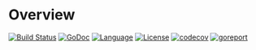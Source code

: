 # Overview

[![Build Status](https://travis-ci.org/tinyhubs/jd.svg?branch=master)](https://travis-ci.org/tinyhubs/jd)
[![GoDoc](https://godoc.org/github.com/tinyhubs/jd?status.svg)](https://godoc.org/github.com/tinyhubs/jd)
[![Language](https://img.shields.io/badge/language-go-lightgrey.svg)](https://github.com/tinyhubs/jd)
[![License](https://img.shields.io/badge/license-New%20BSD-yellow.svg?style=flat)](LICENSE)
[![codecov](https://codecov.io/gh/tinyhubs/jd/branch/master/graph/badge.svg)](https://codecov.io/gh/tinyhubs/jd)
[![goreport](https://www.goreportcard.com/badge/github.com/tinyhubs/jd)](https://www.goreportcard.com/report/github.com/tinyhubs/jd)
